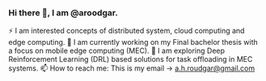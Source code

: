 ### Hi there 👋, I am @aroodgar.
⚡ I am interested concepts of distributed system, cloud computing and edge computing.
🔭 I am currently working on my Final bachelor thesis with a focus on mobile edge computing (MEC).
🌱 I am exploring Deep Reinforcement Learning (DRL) based solutions for task offloading in MEC systems.
📫 How to reach me: This is my email -> a.h.roudgar@gmail.com

<!--
**aroodgar/aroodgar** is a ✨ _special_ ✨ repository because its `README.md` (this file) appears on your GitHub profile.

Here are some ideas to get you started:

- 🔭 I’m currently working on ...
- 🌱 I’m currently learning ...
- 👯 I’m looking to collaborate on ...
- 🤔 I’m looking for help with ...
- 💬 Ask me about ...
- 📫 How to reach me: ...
- 😄 Pronouns: ...
- ⚡ Fun fact: ...
-->
